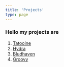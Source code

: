 ```yaml
---
title: 'Projects'
type: page
---
```


### Hello my projects are

1. [Tatooine](/projects/tatooine/)
2. [Hydra](/projects/hydra/)
3. [Bludhaven](/projects/bludhaven/)
4. [Groovy](/projects/groovy/)
